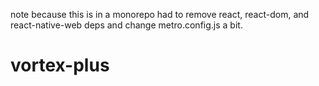 note because this is in a monorepo had to remove react, react-dom, and react-native-web deps and change metro.config.js a bit.
# vortex-plus
